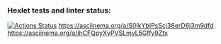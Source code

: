 ### Hexlet tests and linter status:
[![Actions Status](https://github.com/AndreyMyurzep/java-project-71/actions/workflows/hexlet-check.yml/badge.svg)](https://github.com/AndreyMyurzep/java-project-71/actions)
https://asciinema.org/a/S0lkYbIPsScj36erD6j3m9dfd
https://asciinema.org/a/jhCFQpyXyPVSLmyL5Gffy9Ztx

